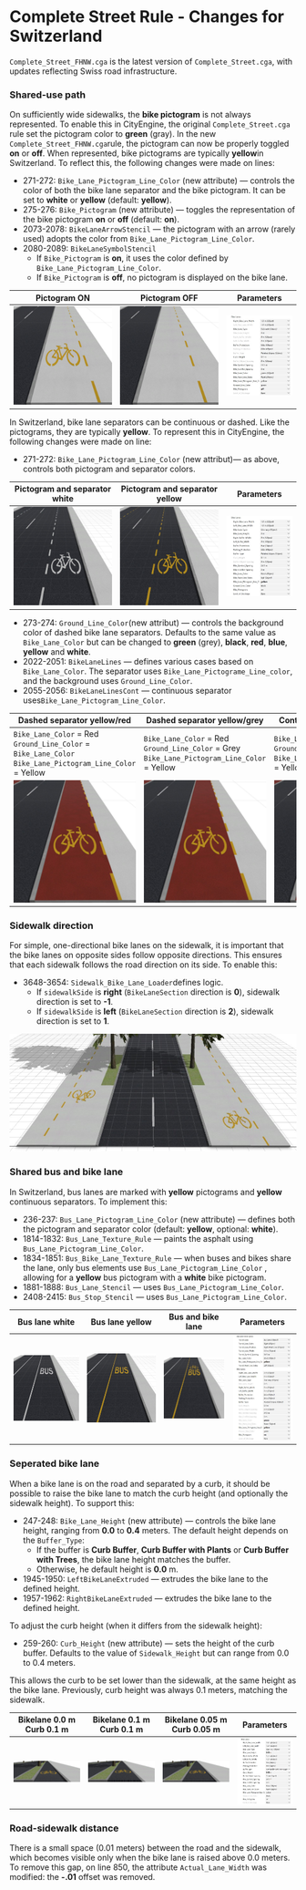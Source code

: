 # Complete Street Rule - Changes for Switzerland

``Complete_Street_FHNW.cga`` is the latest version of ``Complete_Street.cga``, with updates reflecting Swiss road infrastructure.

### Shared-use path
On sufficiently wide sidewalks, the **bike pictogram**  is not always represented. To enable this in CityEngine, the original ``Complete_Street.cga`` rule set the pictogram color to **green** (gray). In the new ``Complete_Street_FHNW.cga``rule, the pictogram can now be properly toggled **on** or **off**. When represented, bike pictograms are typically **yellow**in Switzerland. To reflect this, the following changes were made on lines:
- 271-272: ``Bike_Lane_Pictogram_Line_Color`` (new attribute) — controls the color of both the bike lane separator and the bike pictogram. It can be set to **white** or **yellow** (default: **yellow**).
- 275-276: ``Bike_Pictogram`` (new attribute) — toggles the representation of the bike pictogram **on** or **off** (default: **on**).
- 2073-2078: ``BikeLaneArrowStencil`` — the pictogram with an arrow (rarely used) adopts the color from ``Bike_Lane_Pictogram_Line_Color``.
- 2080-2089: ``BikeLaneSymbolStencil`` 
    - If ``Bike_Pictogram`` is **on**, it uses the color defined by ``Bike_Lane_Pictogram_Line_Color``.
    - If ``Bike_Pictogram`` is **off**, no pictogram is displayed on the bike lane.

|Pictogram ON|Pictogram OFF|Parameters|
|--------------|-------------|----------|
|![image](images/Bike_Picto_on.jpg)|![image](images/Bike_Picto_off.jpg)|![image](images/Bike_Picto.jpg)

In Switzerland, bike lane separators can be continuous or dashed. Like the pictograms, they are typically **yellow**. To represent this in CityEngine, the following changes were made on line:
- 271-272: ``Bike_Lane_Pictogram_Line_Color`` (new attribut)— as above, controls both pictogram and separator colors.

|Pictogram and separator white|Pictogram and separator yellow|Parameters|
|--------------|-------------|----------|
|![image](images/Bike_Picto_white.jpg)|![image](images/Bike_Picto_yellow.jpg)|![image](images/Bike_Picto_Line_color.jpg)

- 273-274: ``Ground_Line_Color``(new attribut) — controls the background color of dashed bike lane separators. Defaults to the same value as ``Bike_Lane_Color`` but can be changed to **green** (grey), **black**, **red**, **blue**, **yellow** and **white**.
- 2022-2051: ``BikeLaneLines`` — defines various cases based on ``Bike_Lane_Color``. The separator uses ``Bike_Lane_Pictograme_Line_color``, and the background uses ``Ground_Line_Color``.
- 2055-2056: ``BikeLaneLinesCont`` — continuous separator uses``Bike_Lane_Pictogram_Line_Color``.

|Dashed separator yellow/red|Dashed separator yellow/grey|Continuous separator yellow|Parameters|
|--------------|-------------|-------------|----------|
|``Bike_Lane_Color`` = Red <br> ``Ground_Line_Color`` = ``Bike_Lane_Color`` <br> ``Bike_Lane_Pictogram_Line_Color`` = Yellow|``Bike_Lane_Color`` = Red <br> ``Ground_Line_Color`` = Grey <br> ``Bike_Lane_Pictogram_Line_Color`` = Yellow|``Bike_Lane_Color`` = Red <br> ``Ground_Line_Color`` = Yellow <br> ``Bike_Lane_Pictogram_Line_Color`` = Yellow|
|![image](images/Bike_Lane_Color_red.jpg)|![image](images/Bike_Lane_Color_red_green.jpg)|![image](images/Bike_Lane_Color_yellow.jpg)|![image](images/Bike_Lane_Color_Params.jpg)|

### Sidewalk direction
For simple, one-directional bike lanes on the sidewalk, it is important that the bike lanes on opposite sides follow opposite directions. This ensures that each sidewalk follows the road direction on its side. To enable this:
- 3648-3654: ``Sidewalk_Bike_Lane_Loader``defines logic.
    - If ``sidewalkSide`` is **right** (``BikeLaneSection`` direction is **0**), sidewalk direction is set to **-1**.
    - If ``sidewalkSide`` is **left** (``BikeLaneSection`` direction is **2**), sidewalk direction is set to **1**.

![image](images/Bike_Lane_Both_Sides.jpg)

### Shared bus and bike lane
In Switzerland, bus lanes are marked with **yellow** pictograms and **yellow** continuous separators. To implement this:
- 236-237: ``Bus_Lane_Pictogram_Line_Color`` (new attribute) — defines both the pictogram and separator color (default: **yellow**, optional: **white**).
- 1814-1832: ``Bus_Lane_Texture_Rule`` — paints the asphalt using ``Bus_Lane_Pictogram_Line_Color``.
- 1834-1851: ``Bus_Bike_Lane_Texture_Rule`` — when buses and bikes share the lane, only bus elements use ``Bus_Lane_Pictogram_Line_Color`` , allowing for a **yellow** bus pictogram with a **white** bike pictogram.
- 1881-1888: ``Bus_Lane_Stencil`` — uses ``Bus_Lane_Pictogram_Line_Color``.
- 2408-2415: ``Bus_Stop_Stencil`` — uses ``Bus_Lane_Pictogram_Line_Color``.

|Bus lane white|Bus lane yellow|Bus and bike lane|Parameters|
|--------------|-------------|-------------|----------|
|![image](images/Bus_Lane_white.jpg)|![image](images/Bus_Lane_yellow.jpg)|![image](images/Bus_Lane_bike.jpg)|![image](images/Bus_Lane_params.jpg)|

### Seperated bike lane
When a bike lane is on the road and separated by a curb, it should be possible to raise the bike lane to match the curb height (and optionally the sidewalk height). To support this:
- 247-248: ``Bike_Lane_Height`` (new attribute) — controls the bike lane height, ranging from **0.0** to **0.4** meters. The default height depends on the ``Buffer_Type``:
    - If the buffer is **Curb Buffer**, **Curb Buffer with Plants** or **Curb Buffer with Trees**, the bike lane height matches the buffer.
    - Otherwise, he default height is **0.0** m.
- 1945-1950: ``LeftBikeLaneExtruded`` — extrudes the bike lane to the defined height.
- 1957-1962: ``RightBikeLaneExtruded`` — extrudes the bike lane to the defined height.

To adjust the curb height (when it differs from the sidewalk height):
- 259-260: ``Curb_Height``  (new attribute) — sets the height of the curb buffer. Defaults to the value of ``Sidewalk_Height`` but can range from 0.0 to 0.4 meters.

This allows the curb to be set lower than the sidewalk, at the same height as the bike lane. Previously, curb height was always 0.1 meters, matching the sidewalk.

|Bikelane 0.0 m <br> Curb 0.1 m|Bikelane 0.1 m <br> Curb 0.1 m|Bikelane 0.05 m <br> Curb 0.05 m|Parameters|
|--------------|-------------|-------------|----------|
|![image](images/Bike_Lane_00.jpg)|![image](images/Bike_Lane_01.jpg)|![image](images/Bike_Lane_005.jpg)|![image](images/Bike_Lane_height_params.jpg)|

### Road-sidewalk distance
There is a small space (0.01 meters) between the road and the sidewalk, which becomes visible only when the bike lane is raised above 0.0 meters. To remove this gap, on line 850, the attribute ``Actual_Lane_Width`` was modified: the **-.01** offset was removed.